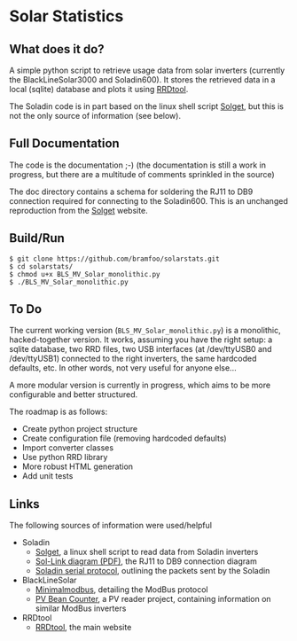 # Solar Statistics

## What does it do?

A simple python script to retrieve usage data from solar inverters (currently the BlackLineSolar3000 and Soladin600). It stores the retrieved data in a local (sqlite) database and plots it using [RRDtool](http://oss.oetiker.ch/rrdtool/).

The Soladin code is in part based on the linux shell script [Solget](http://www.solget.nl/), but this is not the only source of information (see below).

## Full Documentation

The code is the documentation ;-) (the documentation is still a work in progress, but there are a multitude of comments sprinkled in the source)

The doc directory contains a schema for soldering the RJ11 to DB9 connection required for connecting to the Soladin600. This is an unchanged reproduction from the [Solget](http://www.solget.nl/download.htm) website.

## Build/Run

```
$ git clone https://github.com/bramfoo/solarstats.git
$ cd solarstats/
$ chmod u+x BLS_MV_Solar_monolithic.py
$ ./BLS_MV_Solar_monolithic.py
```

## To Do
The current working version (``BLS_MV_Solar_monolithic.py``) is a monolithic, hacked-together version. It works, assuming you have the right setup: a sqlite database, two RRD files, two USB interfaces  (at /dev/ttyUSB0 and /dev/ttyUSB1) connected to the right inverters, the same hardcoded defaults, etc. In other words, not very useful for anyone else...

A more modular version is currently in progress, which aims to be more configurable and better structured.

The roadmap is as follows:

* Create python project structure
* Create configuration file (removing hardcoded defaults)
* Import converter classes
* Use python RRD library
* More robust HTML generation
* Add unit tests

## Links

The following sources of information were used/helpful

* Soladin
  * [Solget](http://www.solget.nl/), a linux shell script to read data from Soladin inverters
  * [Sol-Link diagram (PDF)](http://www.solget.nl/files/sol-link_rs232_converter.pdf), the RJ11 to DB9 connection diagram
  * [Soladin serial protocol](https://github.com/teding/SolaDin), outlining the packets sent by the Soladin
* BlackLineSolar
  * [Minimalmodbus](http://minimalmodbus.sourceforge.net/), detailing the ModBus protocol
  * [PV Bean Counter](https://code.google.com/p/pvbeancounter/), a PV reader project, containing information on similar ModBus inverters
* RRDtool
  * [RRDtool](http://oss.oetiker.ch/rrdtool/), the main website